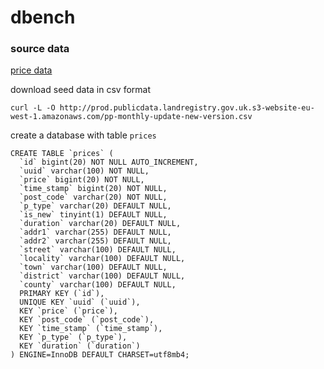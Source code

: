 # dbench

### source data
[price data](https://www.gov.uk/government/statistical-data-sets/price-paid-data-downloads)

download seed data in csv format
```
curl -L -O http://prod.publicdata.landregistry.gov.uk.s3-website-eu-west-1.amazonaws.com/pp-monthly-update-new-version.csv
```

create a database with table `prices` 
```
CREATE TABLE `prices` (
  `id` bigint(20) NOT NULL AUTO_INCREMENT,
  `uuid` varchar(100) NOT NULL,
  `price` bigint(20) NOT NULL,
  `time_stamp` bigint(20) NOT NULL,
  `post_code` varchar(20) NOT NULL,
  `p_type` varchar(20) DEFAULT NULL,
  `is_new` tinyint(1) DEFAULT NULL,
  `duration` varchar(20) DEFAULT NULL,
  `addr1` varchar(255) DEFAULT NULL,
  `addr2` varchar(255) DEFAULT NULL,
  `street` varchar(100) DEFAULT NULL,
  `locality` varchar(100) DEFAULT NULL,
  `town` varchar(100) DEFAULT NULL,
  `district` varchar(100) DEFAULT NULL,
  `county` varchar(100) DEFAULT NULL,
  PRIMARY KEY (`id`),
  UNIQUE KEY `uuid` (`uuid`),
  KEY `price` (`price`),
  KEY `post_code` (`post_code`),
  KEY `time_stamp` (`time_stamp`),
  KEY `p_type` (`p_type`),
  KEY `duration` (`duration`)
) ENGINE=InnoDB DEFAULT CHARSET=utf8mb4;
```

